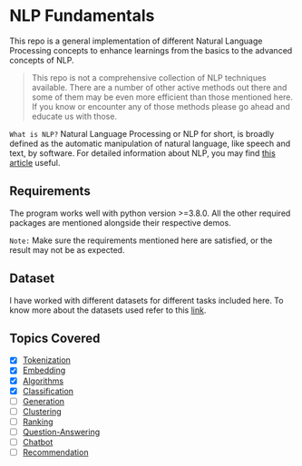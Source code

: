# NLP Fundamentals

This repo is a general implementation of different Natural Language Processing concepts
to enhance learnings from the basics to the advanced concepts of NLP.

> This repo is not a comprehensive collection of NLP techniques available.
> There are a number of other active methods out there and some of them may be
> even more efficient than those mentioned here. If you know or encounter any of those methods
> please go ahead and educate us with those.

`What is NLP?` Natural Language Processing or NLP for short, is broadly defined as the automatic manipulation of natural language, like speech and text, by software. For detailed information about NLP, you may find [this article](https://machinelearningmastery.com/natural-language-processing/) useful.

## Requirements

The program works well with python version >=3.8.0.
All the other required packages are mentioned alongside their respective demos.

`Note:` Make sure the requirements mentioned here are satisfied, or the result may not be as expected.

## Dataset

I have worked with different datasets for different tasks included here. To know more about the datasets used refer to this [link](https://github.com/arunism/NLP-Fundamentals/tree/master/data#datasets).

## Topics Covered

- [x] [Tokenization](https://github.com/arunism/NLP-Fundamentals/blob/master/01-Tokenization)
- [x] [Embedding](https://github.com/arunism/NLP-Fundamentals/blob/master/02-Embedding)
- [x] [Algorithms](https://github.com/arunism/NLP-Fundamentals/blob/master/03-Algorithms)
- [x] [Classification](https://github.com/arunism/NLP-Fundamentals/blob/master/04-Classification)
- [ ] [Generation](https://github.com/arunism/NLP-Fundamentals/blob/master/05-Generation)
- [ ] [Clustering](https://github.com/arunism/NLP-Fundamentals/blob/master/06-Clustering)
- [ ] [Ranking](https://github.com/arunism/NLP-Fundamentals/blob/master/07-Ranking)
- [ ] [Question-Answering](https://github.com/arunism/NLP-Fundamentals/blob/master/08-Question-Answering)
- [ ] [Chatbot](https://github.com/arunism/NLP-Fundamentals/blob/master/09-Chatbot)
- [ ] [Recommendation](https://github.com/arunism/NLP-Fundamentals/blob/master/10-Recommendation)

